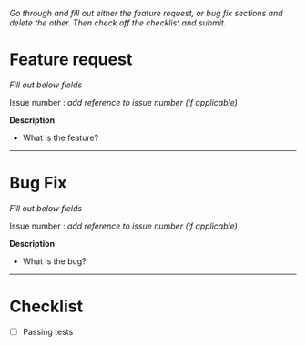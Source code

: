 *Go through and fill out either the feature request, or bug fix sections and delete the other. Then check off the checklist and submit.*

# Feature request
*Fill out below fields*

Issue number : *add reference to issue number (if applicable)*

**Description**
- What is the feature?

---

# Bug Fix
*Fill out below fields*

Issue number : *add reference to issue number (if applicable)*

**Description**
- What is the bug?

---

# Checklist

- [ ] Passing tests